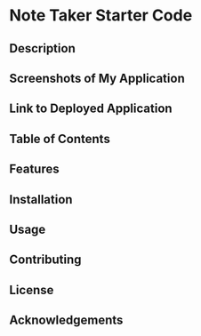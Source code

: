 # Note Taker Starter Code

## Description

## Screenshots of My Application

## Link to Deployed Application

## Table of Contents

## Features

## Installation

## Usage

## Contributing

## License

## Acknowledgements